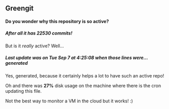 ## Greengit

#### Do you wonder why this repository is so active?

##### After all it has 22530 commits!

But is it *really* active? Well...

##### Last update was on Tue Sep 7 at 4:25:08 when those lines were... generated

Yes, generated, because it certainly helps a lot to have such an active repo!

Oh and there was **27%** disk usage on the machine
where there is the cron updating this file.

Not the best way to monitor a VM in the cloud but it works! :)
